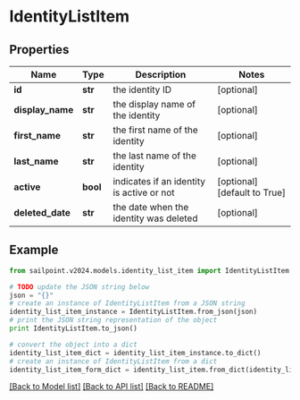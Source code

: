 # IdentityListItem


## Properties

Name | Type | Description | Notes
------------ | ------------- | ------------- | -------------
**id** | **str** | the identity ID | [optional] 
**display_name** | **str** | the display name of the identity | [optional] 
**first_name** | **str** | the first name of the identity | [optional] 
**last_name** | **str** | the last name of the identity | [optional] 
**active** | **bool** | indicates if an identity is active or not | [optional] [default to True]
**deleted_date** | **str** | the date when the identity was deleted | [optional] 

## Example

```python
from sailpoint.v2024.models.identity_list_item import IdentityListItem

# TODO update the JSON string below
json = "{}"
# create an instance of IdentityListItem from a JSON string
identity_list_item_instance = IdentityListItem.from_json(json)
# print the JSON string representation of the object
print IdentityListItem.to_json()

# convert the object into a dict
identity_list_item_dict = identity_list_item_instance.to_dict()
# create an instance of IdentityListItem from a dict
identity_list_item_form_dict = identity_list_item.from_dict(identity_list_item_dict)
```
[[Back to Model list]](../README.md#documentation-for-models) [[Back to API list]](../README.md#documentation-for-api-endpoints) [[Back to README]](../README.md)


